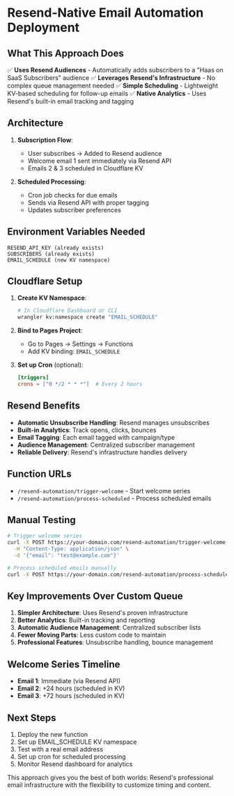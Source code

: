 # Resend-Native Email Automation Deployment

## What This Approach Does

✅ **Uses Resend Audiences** - Automatically adds subscribers to a "Haas on SaaS Subscribers" audience
✅ **Leverages Resend's Infrastructure** - No complex queue management needed
✅ **Simple Scheduling** - Lightweight KV-based scheduling for follow-up emails
✅ **Native Analytics** - Uses Resend's built-in email tracking and tagging

## Architecture

1. **Subscription Flow**:
   - User subscribes → Added to Resend audience
   - Welcome email 1 sent immediately via Resend API
   - Emails 2 & 3 scheduled in Cloudflare KV

2. **Scheduled Processing**:
   - Cron job checks for due emails
   - Sends via Resend API with proper tagging
   - Updates subscriber preferences

## Environment Variables Needed

```
RESEND_API_KEY (already exists)
SUBSCRIBERS (already exists)
EMAIL_SCHEDULE (new KV namespace)
```

## Cloudflare Setup

1. **Create KV Namespace**:

   ```bash
   # In Cloudflare Dashboard or CLI
   wrangler kv:namespace create "EMAIL_SCHEDULE"
   ```

2. **Bind to Pages Project**:
   - Go to Pages → Settings → Functions
   - Add KV binding: `EMAIL_SCHEDULE`

3. **Set up Cron** (optional):
   ```toml
   [triggers]
   crons = ["0 */2 * * *"]  # Every 2 hours
   ```

## Resend Benefits

- **Automatic Unsubscribe Handling**: Resend manages unsubscribes
- **Built-in Analytics**: Track opens, clicks, bounces
- **Email Tagging**: Each email tagged with campaign/type
- **Audience Management**: Centralized subscriber management
- **Reliable Delivery**: Resend's infrastructure handles delivery

## Function URLs

- `/resend-automation/trigger-welcome` - Start welcome series
- `/resend-automation/process-scheduled` - Process scheduled emails

## Manual Testing

```bash
# Trigger welcome series
curl -X POST https://your-domain.com/resend-automation/trigger-welcome \
  -H "Content-Type: application/json" \
  -d '{"email": "test@example.com"}'

# Process scheduled emails manually
curl -X POST https://your-domain.com/resend-automation/process-scheduled
```

## Key Improvements Over Custom Queue

1. **Simpler Architecture**: Uses Resend's proven infrastructure
2. **Better Analytics**: Built-in tracking and reporting
3. **Automatic Audience Management**: Centralized subscriber lists
4. **Fewer Moving Parts**: Less custom code to maintain
5. **Professional Features**: Unsubscribe handling, bounce management

## Welcome Series Timeline

- **Email 1**: Immediate (via Resend API)
- **Email 2**: +24 hours (scheduled in KV)
- **Email 3**: +72 hours (scheduled in KV)

## Next Steps

1. Deploy the new function
2. Set up EMAIL_SCHEDULE KV namespace
3. Test with a real email address
4. Set up cron for scheduled processing
5. Monitor Resend dashboard for analytics

This approach gives you the best of both worlds: Resend's professional email infrastructure with the flexibility to customize timing and content.
